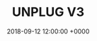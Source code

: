 ---
title: UNPLUG V3
tags:
- event
layout: event
permalink: "/event/:title"
location: Madonna di Campiglio, Trentino, Italy
image: http://localhost:4000/assets/img/location/tuckett.jpg
when_header: September 12-14, 2018
how_was_it:
- We have chosen the best of the best. Unplug will be hosted in two amazing venues The Unplug Resort and The Unplug Refuge.

- The Resort is a ****s hotel, in Madonna di Campiglio, often called "the pearl of the Dolomites". The Refuge instead is a mountain hut in the heart of Brenta Dolomites, grandiose mountains in the northern part of Trentino. This hut is set in the Dolomites at 2272 mt., where your view can spread above the neighboring mountains and you can't hear a sound other than animals. The location maintains the typical character of an alpine refuge, with basic-wood accommodations, intense food experience and cozy atmosphere.

- We will be sleeping in bunk bed dormitory rooms, which will give you a connection to your fellow hikers you won't get anywhere else. But then we'll hike back down to our hotel where you can relax in one of the biggests SPAs of the Alps.

#video: https://www.youtube.com/watch?v=kvSf09IXdvk
video: https://www.youtube.com/embed/kvSf09IXdvk
caratteristics:
  altitude: 2250 mt
  cooking: Local and Traditional
  beds: 100 people
past_edition:
  period: 12 - 13 - 14 - 15 September 2018
  image: http://localhost:4000/assets/img/edition_cards/tuckett.png

# speakers:
# - name: To be announced
#   role: TBD
#   image: http://localhost:4000/assets/img/speakers/placeholder_speakers.jpg
organizers:
- name: STEFANO BERNARDI
  role: Investor
  image: http://localhost:4000/assets/img/organizers/stefano.jpg
- name: LORENZO SANNA
  role: Business Developer
  image: http://localhost:4000/assets/img/organizers/lor.png
attendees:
- name: 1kx
  image: http://localhost:4000/assets/img/attendees/unplugv3/1kx.png
- name: Anthemis Group
  image: http://localhost:4000/assets/img/attendees/unplugv3/anthemis.png
- name: Blockstate
  image: http://localhost:4000/assets/img/attendees/unplugv3/blockstate.png
- name: Bloctrax
  image: http://localhost:4000/assets/img/attendees/unplugv3/bloctrax.png
- name: CartHook
  image: http://localhost:4000/assets/img/attendees/unplugv3/carthook.png
- name: Centrifuge
  image: http://localhost:4000/assets/img/attendees/unplugv3/centrifuge.png
- name: Cofound.it
  image: http://localhost:4000/assets/img/attendees/unplugv3/cofound.png
- name: Consensys
  image: http://localhost:4000/assets/img/attendees/unplugv3/consensys.png
- name: Dharma
  image: http://localhost:4000/assets/img/attendees/unplugv3/dharma.png
- name: edChain
  image: http://localhost:4000/assets/img/attendees/unplugv3/edchain.png
- name: ETHBerlin
  image: http://localhost:4000/assets/img/attendees/unplugv3/ethBerlin.png
- name: Facebook
  image: http://localhost:4000/assets/img/attendees/unplugv3/facebook.png
- name: GP.Bullhound
  image: http://localhost:4000/assets/img/attendees/unplugv3/gpbullhound.png
- name: Hoxton Ventures
  image: http://localhost:4000/assets/img/attendees/unplugv3/hoxton.png
- name: Index Ventures
  image: http://localhost:4000/assets/img/attendees/unplugv3/indexVentures.png
- name: Libertus Capital
  image: http://localhost:4000/assets/img/attendees/unplugv3/libertus.png
- name: Outlier Ventures 
  image: http://localhost:4000/assets/img/attendees/unplugv3/ov.png
- name: Set
  image: http://localhost:4000/assets/img/attendees/unplugv3/set.png
- name: Techstar
  image: http://localhost:4000/assets/img/attendees/unplugv3/techstar.png
- name: The Bakery
  image: http://localhost:4000/assets/img/attendees/unplugv3/thebakery.png
- name: Upvest
  image: http://localhost:4000/assets/img/attendees/unplugv3/upvest.png
- name: ZK capital
  image: http://localhost:4000/assets/img/attendees/unplugv3/zkcapital.png
schedule:
- day: WEDNESDAY, SEPTEMBER 12
  program:
  - time: 1.30 PM
    what: We leave from Milano Malpensa Airport
    description: Meeting point is outside Terminal 2
  - time: 5.30 PM
    what: Arrival at Unplug's Resort
    description: Check-in and find your roommate fot the next days!
  - time: 7.00 PM
    what: Cablecar time
    description: Take the cable car to the Unplug Chalet
  - time: 8.00 PM
    what: Welcome Bonfire Aperitivo
    description: Drink, get cozy and get to meet your fellow adventurers
  - time: 8.30 PM
    what: Dinner at Unplug's Chalet
    description: Typical dinner in a luxury mountain chalet, with a simple 1 minute presentation of each guest
- day: THURSDAY, SEPTEMBER 13
  program:
  - time: 6.30 AM
    what: Yoga
    description: For the morning larks!
  - time: 7.30 AM
    what: Breakfast
    description: Get your energy for the day!
  - time: 10.00 AM
    what: Bring your backpak!
    description: We leave the Resort to reach our hiking path
  - time: 10.40 AM
    what: Hiking!
    description: We start our ascent towards the Unplug Hut
  - time: 12.00 PM
    what: Lunch
    description: We stop for a typical lunch at Rifugio Casinei
  - time: 3.00 PM
    what: Enjoy and relax
    description: As we finally get to the Hut, you can start finding your bed and enjoy the scenery
  - time: 4.30 PM
    what: Chats and discussions
    description: Get to know your fellow unpluggers a bit more
  - time: 19.30 PM
    what: Dinner
    description: Home made, slowfood and very typical dinner
- day: FRIDAY, SEPTEMBER 14
  program:
  - time: 6.30 AM
    what: Yoga
    description: Connect body and mind with nature
  - time: 7.30 AM
    what: Breakfast
    description: Get your energy for the day!
  - time: 9.30 AM
    what: Free time for chats, meditation or small hikes
    description: Feel free to spend the morning as you want
  - time: 12.30 AM
    what: Lunch Time
    description: Typical alpine Lunch
  - time: 14.30 PM
    what: Bye Bye Mountain Hut!
    description: We start our descent through the "waterfalls trail", in which you can take a shower if you want
  - time: 5.30 PM
    what: Back to the Unplug Resort
    description: Shower / SPA / Relax / Drinks
  - time: 7.30 PM
    what: Dinner
    description: Home made, slowfood and very typical food
  - time: 9.00 PM
    what: Talks
    description: Inspiring talks from your fellow mountaineers
- day: SATURDAY, SEPTEMBER 15
  program:
  - time: 7.30 AM
    what: Breakfast
    description: Meet in the Hotel lobby and load up on energies for the day.
  - time: 8.30 AM
    what: Discussion tables
    description: If you're already awake
  - time: 10.00 AM
    what: Bye Bye Unplug Resort
    description: It's time to go back to the real world! Our bus leaves now.
  - time: 12.30 AM
    what: Surprise Goodbye Lunch
    description: Promise it's worth it.
  - time: 4.30 PM
    what: Bye!
    description: We say good bye! Please ensure you book travel from Milano Malpensa Airport
      at 5:30pm at the earliest. If you need to leave earlier, please contact us before
      purchasing a ticket to make sure we can accomodate. We suggest spending the
      night in Milano and booking travel for the next morning! It is a stunning city.
date: '2018-09-12 12:00:00 +0000'
venue: Rifugio Tuckett e Sella
gallery-small:
  image:
  - http://localhost:4000/assets/img/events_photos/tuckett/01.jpg
  - http://localhost:4000/assets/img/events_photos/tuckett/02.jpg
  - http://localhost:4000/assets/img/events_photos/tuckett/03.jpg
  - http://localhost:4000/assets/img/events_photos/tuckett/04.jpg
  - http://localhost:4000/assets/img/events_photos/tuckett/05.jpg
  - http://localhost:4000/assets/img/events_photos/tuckett/06.jpg
  - http://localhost:4000/assets/img/events_photos/tuckett/07.jpg
  - http://localhost:4000/assets/img/events_photos/tuckett/08.jpg
  - http://localhost:4000/assets/img/events_photos/tuckett/09.jpg
  - http://localhost:4000/assets/img/events_photos/tuckett/10.jpg
  - http://localhost:4000/assets/img/events_photos/tuckett/12.jpg
  - http://localhost:4000/assets/img/events_photos/tuckett/13.jpg
  - http://localhost:4000/assets/img/events_photos/tuckett/14.jpg
  - http://localhost:4000/assets/img/events_photos/tuckett/15.jpg
  - http://localhost:4000/assets/img/events_photos/tuckett/11.jpg
  - http://localhost:4000/assets/img/events_photos/tuckett/16.jpg
  - http://localhost:4000/assets/img/events_photos/tuckett/19.jpg
  - http://localhost:4000/assets/img/events_photos/tuckett/20.jpg
  - http://localhost:4000/assets/img/events_photos/tuckett/17.jpg
  - http://localhost:4000/assets/img/events_photos/tuckett/18.jpg
gallery-big:
  image:
  - http://localhost:4000/assets/img/events_photos/tuckett/big/01.jpg
  - http://localhost:4000/assets/img/events_photos/tuckett/big/02.jpg
  - http://localhost:4000/assets/img/events_photos/tuckett/big/03.jpg
  - http://localhost:4000/assets/img/events_photos/tuckett/big/04.jpg
  - http://localhost:4000/assets/img/events_photos/tuckett/big/05.jpg
  - http://localhost:4000/assets/img/events_photos/tuckett/big/06.jpg
  - http://localhost:4000/assets/img/events_photos/tuckett/big/07.jpg
  - http://localhost:4000/assets/img/events_photos/tuckett/big/08.jpg
  - http://localhost:4000/assets/img/events_photos/tuckett/big/09.jpg
  - http://localhost:4000/assets/img/events_photos/tuckett/big/10.jpg
  - http://localhost:4000/assets/img/events_photos/tuckett/big/11.jpg
  - http://localhost:4000/assets/img/events_photos/tuckett/big/12.jpg
  - http://localhost:4000/assets/img/events_photos/tuckett/big/13.jpg
  - http://localhost:4000/assets/img/events_photos/tuckett/big/14.jpg
  - http://localhost:4000/assets/img/events_photos/tuckett/big/15.jpg
  - http://localhost:4000/assets/img/events_photos/tuckett/big/16.jpg
  - http://localhost:4000/assets/img/events_photos/tuckett/big/17.jpg
  - http://localhost:4000/assets/img/events_photos/tuckett/big/18.jpg
  - http://localhost:4000/assets/img/events_photos/tuckett/big/19.jpg
  - http://localhost:4000/assets/img/events_photos/tuckett/big/20.jpg
pricing_table:
- title: Early Bird Ticket
  price: 890
  elements:
  - icon: http://localhost:4000/assets/img/pricing_table/double_room.svg
    text:
    - 2 nights in a **** Hotel with SPA in Double Room 
    - 1 night in a Mountain hut
  - icon: http://localhost:4000/assets/img/pricing_table/transfer.svg
    text:
    - Transfer to and from
    - Airport Milano Malpensa
  - icon: http://localhost:4000/assets/img/pricing_table/special_dinner.svg
    text:
    - 3 dinners, of which 1 in our special dinner in our Chalet
    - 3 lunches, of which 1 in a surprise location
  - icon: 
    text:
    - 22% Italian VAT included
- title: Normal Ticket
  price: 1190
  elements:
  - icon: http://localhost:4000/assets/img/pricing_table/double_room.svg
    text:
    - 2 nights in a **** Hotel with SPA in Double Room 
    - 1 night in a Mountain hut
  - icon: http://localhost:4000/assets/img/pricing_table/transfer.svg
    text:
    - Transfer to and from
    - Airport Milano Malpensa
  - icon: http://localhost:4000/assets/img/pricing_table/special_dinner.svg
    text:
    - 3 dinners, of which 1 in our special dinner in our Chalet
    - 3 lunches, of which 1 in a surprise location
  - icon: 
    text:
    - 22% Italian VAT included
- title: Single Room Ticket
  price: 1390
  elements:
  - icon: http://localhost:4000/assets/img/pricing_table/double_room.svg
    text:
    - 2 nights in a **** Hotel with SPA in Single Room 
    - 1 night in a Mountain hut
  - icon: http://localhost:4000/assets/img/pricing_table/transfer.svg
    text:
    - Transfer to and from
    - Airport Milano Malpensa
  - icon: http://localhost:4000/assets/img/pricing_table/special_dinner.svg
    text:
    - 3 dinners, of which 1 in our special dinner in our Chalet
    - 3 lunches, of which 1 in a surprise location
  - icon: 
    text:
    - 22% Italian VAT included
header_home:
  title: 2018 Summer Unplug Retreat
  subtitle: An amazing 3-day retreat in the Dolomites with fellow investors and entrepreneurs
  image: http://localhost:4000/assets/img/tucket_placeholder.jpg
footer_sponsors:
- name: Token Economy
  image: http://localhost:4000/assets/img/sponsor/tokeneconomy.png
  link: https://www.tokeneconomy.co
- name: Semantic Ventures
  image: http://localhost:4000/assets/img/sponsor/semantic.png
  link: https://semantic.vc
- name: You?
  image: http://localhost:4000/assets/img/sponsor/you.png
  link: mailto:team@unplug.vc
---
